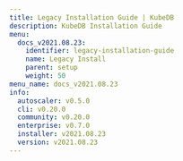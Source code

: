 ```yaml
---
title: Legacy Installation Guide | KubeDB
description: KubeDB Installation Guide
menu:
  docs_v2021.08.23:
    identifier: legacy-installation-guide
    name: Legacy Install
    parent: setup
    weight: 50
menu_name: docs_v2021.08.23
info:
  autoscaler: v0.5.0
  cli: v0.20.0
  community: v0.20.0
  enterprise: v0.7.0
  installer: v2021.08.23
  version: v2021.08.23
---
```


